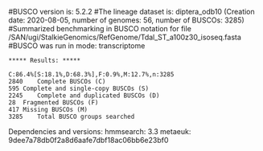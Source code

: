 #BUSCO version is: 5.2.2 
#The lineage dataset is: diptera_odb10 (Creation date: 2020-08-05, number of genomes: 56, number of BUSCOs: 3285)
#Summarized benchmarking in BUSCO notation for file /SAN/ugi/StalkieGenomics/RefGenome/Tdal_ST_a100z30_isoseq.fasta
#BUSCO was run in mode: transcriptome

	***** Results: *****

	C:86.4%[S:18.1%,D:68.3%],F:0.9%,M:12.7%,n:3285	   
	2840	Complete BUSCOs (C)			   
	595	Complete and single-copy BUSCOs (S)	   
	2245	Complete and duplicated BUSCOs (D)	   
	28	Fragmented BUSCOs (F)			   
	417	Missing BUSCOs (M)			   
	3285	Total BUSCO groups searched		   

Dependencies and versions:
	hmmsearch: 3.3
	metaeuk: 9dee7a78db0f2a8d6aafe7dbf18ac06bb6e23bf0
